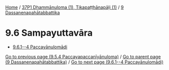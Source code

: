 
[Home](/) / [37P1 Dhammānuloma (1), Tikapaṭṭhānapāḷi (1)](../../37P1.md) / [9 Dassanenapahātabbattika](../9.md)

# 9.6 Sampayuttavāra

* [9.6.1--4 Paccayānulomādi](9.6/9.6.1--4.md)

[Go to previous page (9.5.4 Paccayapaccanīyānuloma)](9.5/9.5.4.md) / [Go to parent page (9 Dassanenapahātabbattika)](../9.md) / [Go to next page (9.6.1--4 Paccayānulomādi)](9.6/9.6.1--4.md)


